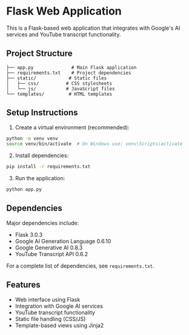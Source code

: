 # Flask Web Application

This is a Flask-based web application that integrates with Google's AI services and YouTube transcript functionality.

## Project Structure
```
├── app.py              # Main Flask application
├── requirements.txt    # Project dependencies
├── static/            # Static files
│   ├── css/          # CSS stylesheets
│   └── js/           # JavaScript files
└── templates/         # HTML templates
```

## Setup Instructions

1. Create a virtual environment (recommended):
```bash
python -m venv venv
source venv/bin/activate  # On Windows use: venv\Scripts\activate
```

2. Install dependencies:
```bash
pip install -r requirements.txt
```

3. Run the application:
```bash
python app.py
```

## Dependencies

Major dependencies include:
- Flask 3.0.3
- Google AI Generation Language 0.6.10
- Google Generative AI 0.8.3
- YouTube Transcript API 0.6.2

For a complete list of dependencies, see `requirements.txt`.

## Features
- Web interface using Flask
- Integration with Google AI services
- YouTube transcript functionality
- Static file handling (CSS/JS)
- Template-based views using Jinja2
